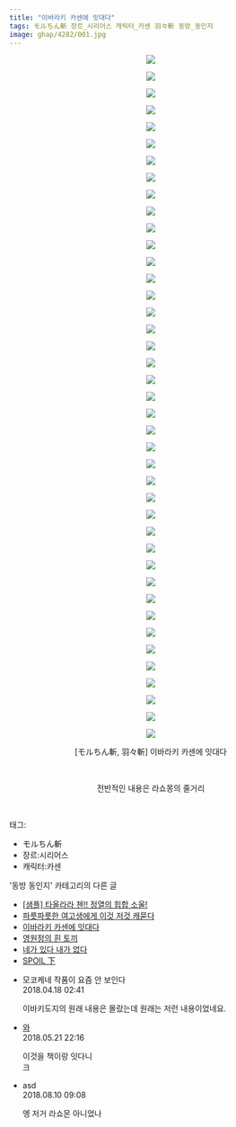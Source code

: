 ```yaml
---
title: "이바라키 카센에 잇대다"
tags: モルちん斬 장르_시리어스 캐릭터_카센 羽々斬 동방_동인지
image: ghap/4282/001.jpg
---
```

<div class="article">
<p style="text-align: center; clear: none; float: none;"><img src="{{ site.nasurl }}/ghap/4282/001.jpg"/></p>
<p style="text-align: center; clear: none; float: none;"><img src="{{ site.nasurl }}/ghap/4282/002.jpg"/></p>
<p style="text-align: center; clear: none; float: none;"><img src="{{ site.nasurl }}/ghap/4282/003.jpg"/></p>
<p style="text-align: center; clear: none; float: none;"><img src="{{ site.nasurl }}/ghap/4282/004.jpg"/></p>
<p style="text-align: center; clear: none; float: none;"><img src="{{ site.nasurl }}/ghap/4282/005.jpg"/></p>
<p style="text-align: center; clear: none; float: none;"><img src="{{ site.nasurl }}/ghap/4282/006.jpg"/></p>
<p style="text-align: center; clear: none; float: none;"><img src="{{ site.nasurl }}/ghap/4282/007.jpg"/></p>
<p style="text-align: center; clear: none; float: none;"><img src="{{ site.nasurl }}/ghap/4282/008.jpg"/></p>
<p style="text-align: center; clear: none; float: none;"><img src="{{ site.nasurl }}/ghap/4282/009.jpg"/></p>
<p style="text-align: center; clear: none; float: none;"><img src="{{ site.nasurl }}/ghap/4282/010.jpg"/></p>
<p style="text-align: center; clear: none; float: none;"><img src="{{ site.nasurl }}/ghap/4282/011.jpg"/></p>
<p style="text-align: center; clear: none; float: none;"><img src="{{ site.nasurl }}/ghap/4282/012.jpg"/></p>
<p style="text-align: center; clear: none; float: none;"><img src="{{ site.nasurl }}/ghap/4282/013.jpg"/></p>
<p style="text-align: center; clear: none; float: none;"><img src="{{ site.nasurl }}/ghap/4282/014.jpg"/></p>
<p style="text-align: center; clear: none; float: none;"><img src="{{ site.nasurl }}/ghap/4282/015.jpg"/></p>
<p style="text-align: center; clear: none; float: none;"><img src="{{ site.nasurl }}/ghap/4282/016.jpg"/></p>
<p style="text-align: center; clear: none; float: none;"><img src="{{ site.nasurl }}/ghap/4282/017.jpg"/></p>
<p style="text-align: center; clear: none; float: none;"><img src="{{ site.nasurl }}/ghap/4282/018.jpg"/></p>
<p style="text-align: center; clear: none; float: none;"><img src="{{ site.nasurl }}/ghap/4282/019.jpg"/></p>
<p style="text-align: center; clear: none; float: none;"><img src="{{ site.nasurl }}/ghap/4282/020.jpg"/></p>
<p style="text-align: center; clear: none; float: none;"><img src="{{ site.nasurl }}/ghap/4282/021.jpg"/></p>
<p style="text-align: center; clear: none; float: none;"><img src="{{ site.nasurl }}/ghap/4282/022.jpg"/></p>
<p style="text-align: center; clear: none; float: none;"><img src="{{ site.nasurl }}/ghap/4282/023.jpg"/></p>
<p style="text-align: center; clear: none; float: none;"><img src="{{ site.nasurl }}/ghap/4282/024.jpg"/></p>
<p style="text-align: center; clear: none; float: none;"><img src="{{ site.nasurl }}/ghap/4282/025.jpg"/></p>
<p style="text-align: center; clear: none; float: none;"><img src="{{ site.nasurl }}/ghap/4282/026.jpg"/></p>
<p style="text-align: center; clear: none; float: none;"><img src="{{ site.nasurl }}/ghap/4282/027.jpg"/></p>
<p style="text-align: center; clear: none; float: none;"><img src="{{ site.nasurl }}/ghap/4282/028.jpg"/></p>
<p style="text-align: center; clear: none; float: none;"><img src="{{ site.nasurl }}/ghap/4282/029.jpg"/></p>
<p style="text-align: center; clear: none; float: none;"><img src="{{ site.nasurl }}/ghap/4282/030.jpg"/></p>
<p style="text-align: center; clear: none; float: none;"><img src="{{ site.nasurl }}/ghap/4282/031.jpg"/></p>
<p style="text-align: center; clear: none; float: none;"><img src="{{ site.nasurl }}/ghap/4282/032.jpg"/></p>
<p style="text-align: center; clear: none; float: none;"><img src="{{ site.nasurl }}/ghap/4282/033.jpg"/></p>
<p style="text-align: center; clear: none; float: none;"><img src="{{ site.nasurl }}/ghap/4282/034.jpg"/></p>
<p style="text-align: center; clear: none; float: none;"><img src="{{ site.nasurl }}/ghap/4282/035.jpg"/></p>
<p style="text-align: center; clear: none; float: none;"><img src="{{ site.nasurl }}/ghap/4282/036.jpg"/></p>
<p style="text-align: center; clear: none; float: none;"><img src="{{ site.nasurl }}/ghap/4282/037.jpg"/></p>
<p style="text-align: center; clear: none; float: none;"><img src="{{ site.nasurl }}/ghap/4282/038.jpg"/></p>
<p style="text-align: center; clear: none; float: none;"><img src="{{ site.nasurl }}/ghap/4282/039.jpg"/></p>
<p style="text-align: center; clear: none; float: none;"><img src="{{ site.nasurl }}/ghap/4282/040.jpg"/></p>
<p style="text-align: center; clear: none; float: none;"><img src="{{ site.nasurl }}/ghap/4282/041.jpg"/></p>
<p style="text-align: center; clear: none; float: none;">[モルちん斬, 羽々斬] 이바라키 카센에 잇대다</p>
<p style="text-align: center; clear: none; float: none;"><br/></p>
<p style="text-align: center; clear: none; float: none;">전반적인 내용은 라쇼몽의 줄거리</p>
<p><br/></p>
</div><div class="tagTrail">
<p>태그: </p>
<ul>
<li>モルちん斬</li>
<li>장르:시리어스</li>
<li>캐릭터:카센</li>
</ul>
</div><div class="another">
<p>'동방 동인지' 카테고리의 다른 글</p>
<ul>
<li><a href="/2018-04-15-ghap_4287">[샘플] 타올라라 첸!! 정열의 힙합 소울!</a></li>
<li><a href="/2018-04-15-ghap_4283">파릇파릇한 여고생에게 이것 저것 캐묻다</a></li>
<li><a href="/2018-04-15-ghap_4282">이바라키 카센에 잇대다</a></li>
<li><a href="/2018-04-15-ghap_4281">영원정의 흰 토끼</a></li>
<li><a href="/2018-04-15-ghap_4280">네가 있다 내가 없다</a></li>
<li><a href="/2018-04-06-ghap_4275">SPOIL 下</a></li>
</ul>
</div><div class="cb_module cb_fluid">
<div class="cb_wrt cb_profile">
<div class="comment">
<ul>
<li class="cb_thumb_off" id="comment15240585">
<div class="cb_comment_area">
<div class="cb_info_area">
<div class="cb_section">
<span class="cb_nick_name">모코케네 작품이 요즘 안 보인다</span>
</div>
<div class="cb_section">
<span class="cb_date">2018.04.18 02:41 </span>
</div>
</div>
<div class="cb_dsc_comment">
<p class="cb_dsc">
											이바키도지의 원래 내용은 몰랐는데 원래는 저런 내용이었네요.
										</p>
</div>
</div></li>
<li class="cb_thumb_off" id="comment15259828">
<div class="cb_comment_area">
<div class="cb_info_area">
<div class="cb_section">
<span class="cb_nick_name"> <a href="http://ㅂㄷㄱㄷㅈㅅ" onclick="return openLinkInNewWindow(this)">와</a></span>
</div>
<div class="cb_section">
<span class="cb_date">2018.05.21 22:16 </span>
</div>
</div>
<div class="cb_dsc_comment">
<p class="cb_dsc">
											이것을 책이랑 잇다니<br/>
크
										</p>
</div>
</div></li>
<li class="cb_thumb_off" id="comment15304941">
<div class="cb_comment_area">
<div class="cb_info_area">
<div class="cb_section">
<span class="cb_nick_name">asd</span>
</div>
<div class="cb_section">
<span class="cb_date">2018.08.10 09:08 </span>
</div>
</div>
<div class="cb_dsc_comment">
<p class="cb_dsc">
											엥 저거 라쇼몬 아니었나
										</p>
</div>
</div></li>
</ul>
</div>
</div><!-- commentList close -->
</div>